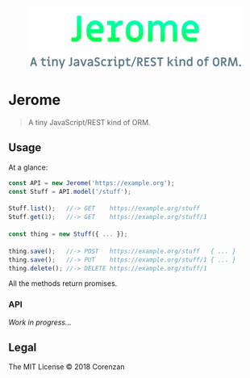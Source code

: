<p align="center">
  <img alt="Jerome" src="//raw.githubusercontent.com/corenzan/jerome/master/jerome.png" width="423" height="126">
</p>

# Jerome

> A tiny JavaScript/REST kind of ORM.

## Usage

At a glance:

```javascript
const API = new Jerome('https://example.org');
const Stuff = API.model('/stuff');

Stuff.list();   //-> GET    https://example.org/stuff
Stuff.get(1);   //-> GET    https://example.org/stuff/1

const thing = new Stuff({ ... });

thing.save();   //-> POST   https://example.org/stuff   { ... }
thing.save();   //-> PUT    https://example.org/stuff/1 { ... }
thing.delete(); //-> DELETE https://example.org/stuff/1
```

All the methods return promises.

### API

_Work in progress..._

## Legal

The MIT License © 2018 Corenzan
